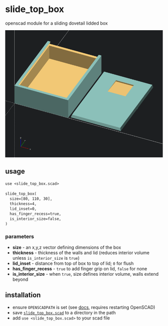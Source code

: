 # slide_top_box
openscad module for a sliding dovetail lidded box

![sliding dovetail lidded box][thumbnail]

## usage

```scad
use <slide_top_box.scad>

slide_top_box(
  size=[80, 110, 30],
  thickness=4,
  lid_inset=0,
  has_finger_recess=true,
  is_interior_size=false,
)
```

### parameters

- **size** - an x,y,z vector defining dimensions of the box
- **thickness** - thickness of the walls and lid (reduces interior volume unless `is_interior_size` is `true`)
- **lid_inset** - distance from top of box to top of lid; `0` for flush
- **has_finger_recess** - `true` to add finger grip on lid, `false` for none
- **is_interior_size** - when `true`, size defines interior volume, walls extend beyond


## installation

- ensure `OPENSCADPATH` is set (see [docs][openscadpath], requires restarting OpenSCAD)
- save [`slide_top_box.scad`][slide_top_box] to a directory in the path
- add `use <slide_top_box.scad>` to your scad file



[openscadpath]: https://en.wikibooks.org/wiki/OpenSCAD_User_Manual/Libraries#Library_Locations "OpenSCAD User Manual / Libraries"
[slide_top_box]: ./slide_top_box.scad "slide top box scad module"
[thumbnail]: ./slide_top_box-defaults.png "rendering of the slide top box with default parameter values"
